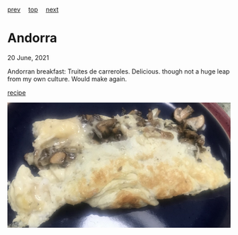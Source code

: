 [prev](algeria.md)&emsp;
[top](../index.md)&emsp;
[next](angola.md)
# Andorra
20 June, 2021


Andorran breakfast: Truites de carreroles. Delicious. though not a huge leap from my own culture. Would make again.

[recipe](https://197dishes.wordpress.com/2016/07/01/14-part-1-andorran-truites-de-carreroles)

![mushroom omelet](images/andorra.jpeg)
